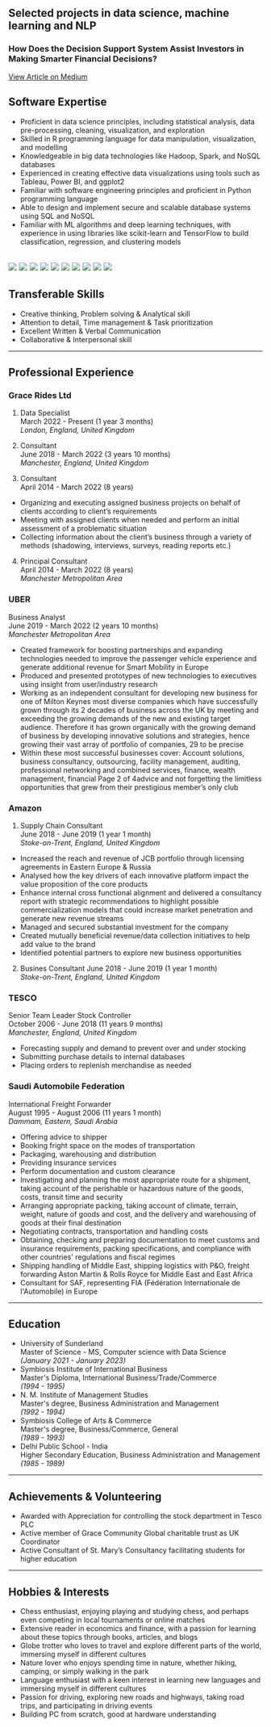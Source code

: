 ## Selected projects in data science, machine learning and NLP

### How Does the Decision Support System Assist Investors in Making Smarter Financial Decisions?

<a href="https://www.linkedin.com/in/mathai-sibu-k-b16965196/" target="_blank">View Article on Medium</a>


## Software Expertise
- Proficient in data science principles, including statistical analysis, data pre-processing, cleaning, visualization, and exploration
- Skilled in R programming language for data manipulation, visualization, and modelling
- Knowledgeable in big data technologies like Hadoop, Spark, and NoSQL databases
- Experienced in creating effective data visualizations using tools such as Tableau, Power BI, and ggplot2
- Familiar with software engineering principles and proficient in Python programming language
- Able to design and implement secure and scalable database systems using SQL and NoSQL
- Familiar with ML algorithms and deep learning techniques, with experience in using libraries like scikit-learn and TensorFlow to build classification, regression, and clustering models

[![](https://img.shields.io/badge/R-276DC3?style=for-the-badge&logo=r&logoColor=white)](#) [![](https://img.shields.io/badge/Python-14354C?style=for-the-badge&logo=python&logoColor=white)](#) [![](https://img.shields.io/badge/TensorFlow-FF6F00?style=for-the-badge&logo=tensorflow&logoColor=white)](#) [![](https://img.shields.io/badge/SQL-07405E?style=for-the-badge&logo=sqlite&logoColor=white)](#) [![](https://img.shields.io/badge/NoSQL-4EA94B?style=for-the-badge&logo=mongodb&logoColor=white)](#) [![](https://img.shields.io/badge/Apache%20Hadoop-66CCFF?style=for-the-badge&logo=apachehadoop&logoColor=black)](#) [![](https://img.shields.io/badge/Spark%20AR-FF5C83?style=for-the-badge&logo=Spark%20AR&logoColor=white)](#) [![](https://img.shields.io/badge/Tableau-E97627?style=for-the-badge&logo=Tableau&logoColor=white)](#) [![](https://img.shields.io/badge/scikit--learn-%23F7931E.svg?style=for-the-badge&logo=scikit-learn&logoColor=white)](#) [![](https://img.shields.io/badge/power_bi-F2C811?style=for-the-badge&logo=powerbi&logoColor=black)](#)
---

## Transferable Skills
- Creative thinking, Problem solving & Analytical skill
- Attention to detail, Time management & Task prioritization
- Excellent Written & Verbal Communication
- Collaborative & Interpersonal skill


---

## Professional Experience

### Grace Rides Ltd
1. Data Specialist <br>
March 2022 - Present (1 year 3 months) <br>
_London, England, United Kingdom_ <br>

2. Consultant <br>
June 2018 - March 2022 (3 years 10 months) <br>
_Manchester, England, United Kingdom_ <br>

3. Consultant <br>
April 2014 - March 2022 (8 years) <br>
- Organizing and executing assigned business projects on behalf of clients according to client’s requirements
- Meeting with assigned clients when needed and perform an initial assessment of a problematic situation
- Collecting information about the client’s business through a variety of methods (shadowing, interviews, surveys, reading reports etc.)

4. Principal Consultant <br>
April 2014 - March 2022 (8 years) <br>
_Manchester Metropolitan Area_ <br>

### UBER
Business Analyst <br>
June 2019 - March 2022 (2 years 10 months) <br>
_Manchester Metropolitan Area_ <br>
- Created framework for boosting partnerships and expanding technologies needed to improve the passenger vehicle experience and generate additional revenue for Smart Mobility in Europe
- Produced and presented prototypes of new technologies to executives using insight from user/industry research
- Working as an independent consultant for developing new business for one of Milton Keynes most diverse companies which have successfully grown through its 2 decades of business across the UK by meeting and exceeding the growing demands of the new and existing target audience. Therefore it has grown organically with the growing demand of business by developing innovative solutions and strategies, hence growing their vast array of portfolio of companies, 29 to be precise
- Within these most successful businesses cover: Account solutions, business consultancy, outsourcing, facility management, auditing, professional networking and combined services, finance, wealth management, financial Page 2 of 4advice and not forgetting the limitless opportunities that grew from their prestigious member’s only club

### Amazon
1. Supply Chain Consultant <br>
June 2018 - June 2019 (1 year 1 month) <br>
_Stoke-on-Trent, England, United Kingdom_ <br>
- Increased the reach and revenue of JCB portfolio through licensing agreements in Eastern Europe & Russia
- Analysed how the key drivers of each innovative platform impact the value proposition of the core products
- Enhance internal cross functional alignment and delivered a consultancy report with strategic recommendations to highlight possible commercialization models that could increase market penetration and generate new revenue streams
- Managed and secured substantial investment for the company
- Created mutually beneficial revenue/data collection initiatives to help add value to the brand
- Identified potential partners to explore new business opportunities

2. Busines Consultant
June 2018 - June 2019 (1 year 1 month) <br>
_Stoke-on-Trent, England, United Kingdom_ <br>


### TESCO
Senior Team Leader Stock Controller <br>
October 2006 - June 2018 (11 years 9 months) <br>
_Manchester, England, United Kingdom_ <br>

- Forecasting supply and demand to prevent over and under stocking
- Submitting purchase details to internal databases
- Placing orders to replenish merchandise as needed


### Saudi Automobile Federation
International Freight Forwarder <br>
August 1995 - August 2006 (11 years 1 month) <br>
_Dammam, Eastern, Saudi Arabia_ <br>

- Offering advice to shipper
- Booking fright space on the modes of transportation
- Packaging, warehousing and distribution
- Providing insurance services
- Perform documentation and custom clearance
- Investigating and planning the most appropriate route for a shipment, taking account of the perishable or hazardous nature of the goods, costs, transit time and security
- Arranging appropriate packing, taking account of climate, terrain, weight, nature of goods and cost, and the delivery and warehousing of goods at their final destination
- Negotiating contracts, transportation and handling costs
- Obtaining, checking and preparing documentation to meet customs and insurance requirements, packing specifications, and compliance with other countries' regulations and fiscal regimes
- Shipping handling of Middle East, shipping logistics with P&O, freight forwarding Aston Martin & Rolls Royce for Middle East and East Africa
- Consultant for SAF, representing FIA (Fédération Internationale de l'Automobile) in Europe

---

## Education
- University of Sunderland <br>
Master of Science - MS, Computer science with Data Science <br>
_(January 2021 - January 2023)_ <br>
- Symbiosis Institute of International Business <br>
Master's Diploma, International Business/Trade/Commerce <br>
_(1994 - 1995)_ <br>
- N. M. Institute of Management Studies <br>
Master's degree, Business Administration and Management <br>
_(1992 - 1994)_ <br>
- Symbiosis College of Arts & Commerce <br>
Master's degree, Business/Commerce, General <br>
_(1989 - 1993)_ <br>
- Delhi Public School - India <br>
Higher Secondary Education, Business Administration and Management <br>
_(1985 - 1989)_ <br>

---

## Achievements & Volunteering
- Awarded with Appreciation for controlling the stock department in Tesco PLC
- Active member of Grace Community Global charitable trust as UK Coordinator
- Active Consultant of St. Mary’s Consultancy facilitating students for higher education


---

## Hobbies & Interests
- Chess enthusiast, enjoying playing and studying chess, and perhaps even competing in local tournaments or online matches
- Extensive reader in economics and finance, with a passion for learning about these topics through books, articles, and blogs
- Globe trotter who loves to travel and explore different parts of the world, immersing myself in different cultures
- Nature lover who enjoys spending time in nature, whether hiking, camping, or simply walking in the park
- Language enthusiast with a keen interest in learning new languages and immersing myself in different cultures
- Passion for driving, exploring new roads and highways, taking road trips, and participating in driving events
- Building PC from scratch, good at hardware understanding